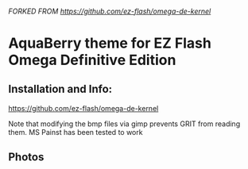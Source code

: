 ###### FORKED FROM https://github.com/ez-flash/omega-de-kernel

# AquaBerry theme for EZ Flash Omega Definitive Edition

## Installation and Info:
https://github.com/ez-flash/omega-de-kernel

Note that modifying the bmp files via gimp prevents GRIT from reading them.  MS Painst has been tested to work

## Photos
